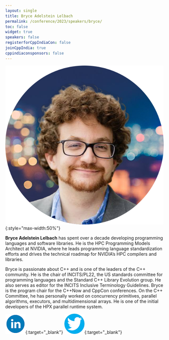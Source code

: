 ```yaml
---
layout: single
title: Bryce Adelstein Lelbach
permalink: /conference/2023/speakers/bryce/
toc: false
widget: true
speakers: false
registerforCppIndiaCon: false
joinCppIndia: true
cppindiaconsponsors: false
---
```

![Bryce Adelstein Lelbach](/conference/2023/graphics/speakers/bryce.png "Bryce Adelstein Lelbach"){:style="max-width:50%"}

**Bryce Adelstein Lelbach** has spent over a decade developing programming languages and software libraries. He is the HPC Programming Models Architect at NVIDIA, where he leads programming language standardization efforts and drives the technical roadmap for NVIDIA’s HPC compilers and libraries.

Bryce is passionate about C++ and is one of the leaders of the C++ community. He is the chair of INCITS/PL22, the US standards committee for programming languages and the Standard C++ Library Evolution group. He also serves as editor for the INCITS Inclusive Terminology Guidelines. Bryce is the program chair for the C++Now and CppCon conferences. On the C++ Committee, he has personally worked on concurrency primitives, parallel algorithms, executors, and multidimensional arrays. He is one of the initial developers of the HPX parallel runtime system.

[![Bryce Adelstein Lelbach](/assets/images/linkedin.png "Bryce Adelstein Lelbach")](https://www.linkedin.com/in/brycelelbach/){:target="_blank"}
[![Bryce Adelstein Lelbach](/assets/images/twitter.png "Bryce Adelstein Lelbach")](https://twitter.com/blelbach){:target="_blank"}
<pre>











































</pre>